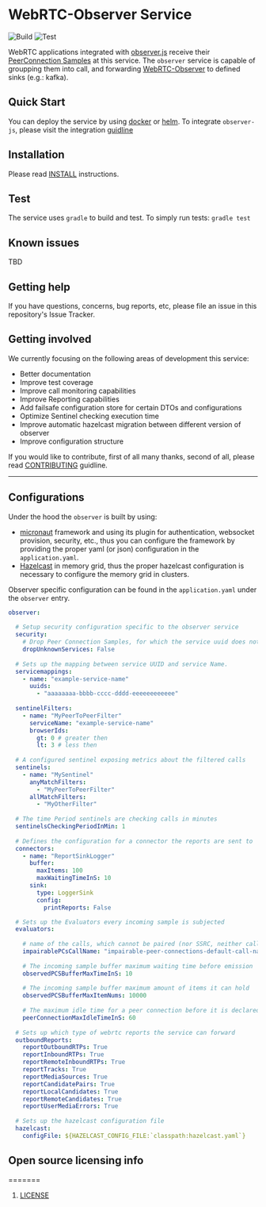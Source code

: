 WebRTC-Observer Service
==
![Build](https://github.com/ObserveRTC/observer/actions/workflows/build.yml/badge.svg)
![Test](https://github.com/ObserveRTC/observer/actions/workflows/test.yml/badge.svg)


WebRTC applications integrated with [observer.js](https://github.com/ObserveRTC/integrations)
receive their [PeerConnection Samples](https://observertc.org/docs/references/peer-connection-sample/)
at this service. The `observer` service is capable of groupping them into call, and
forwarding [WebRTC-Observer](https://github.com/ObserveRTC/webrtc-observer) to
defined sinks (e.g.: kafka).

## Quick Start

You can deploy the service by using [docker](https://github.com/ObserveRTC/docker-webrtc-observer)
or [helm](https://github.com/ObserveRTC/helm).
To integrate `observer-js`, please visit the integration [guidline](https://github.com/ObserveRTC/integrations)


## Installation

Please read [INSTALL](INSTALL.md) instructions.

## Test

The service uses `gradle` to build and test.
To simply run tests: `gradle test`

## Known issues

TBD

## Getting help

If you have questions, concerns, bug reports, etc, please file an issue in this repository's Issue Tracker.

## Getting involved

We currently focusing on the following areas of development this service:
* Better documentation
* Improve test coverage
* Improve call monitoring capabilities
* Improve Reporting capabilities
* Add failsafe configuration store for certain DTOs and configurations
* Optimize Sentinel checking execution time
* Improve automatic hazelcast migration between different version of observer
* Improve configuration structure

If you would like to contribute, first of all many thanks,
second of all, please read [CONTRIBUTING](CONTRIBUTING.md) guidline.

----

## Configurations

Under the hood the `observer` is built by using:
* [micronaut](https://micronaut.io) framework and using its plugin for authentication, websocket provision, security, etc.,  thus you can configure the framework by providing the proper yaml (or json) configuration in the `application.yaml`.
* [Hazelcast](https://hazelcast.org) in memory grid, thus the proper hazelcast configuration is necessary to configure the memory grid in clusters.

Observer specific configuration can be found in the `application.yaml` under the `observer` entry.

```yaml
observer:
  
  # Setup security configuration specific to the observer service
  security:
    # Drop Peer Connection Samples, for which the service uuid does not match any service name
    dropUnknownServices: False
  
  # Sets up the mapping between service UUID and service Name.
  servicemappings:
    - name: "example-service-name"
      uuids:
        - "aaaaaaaa-bbbb-cccc-dddd-eeeeeeeeeeee"
  
  sentinelFilters:
    - name: "MyPeerToPeerFilter"
      serviceName: "example-service-name"
      browserIds:
        gt: 0 # greater then
        lt: 3 # less then
  
  # A configured sentinel exposing metrics about the filtered calls
  sentinels:
    - name: "MySentinel"
      anyMatchFilters:
        - "MyPeerToPeerFilter"
      allMatchFilters:
        - "MyOtherFilter"
  
  # The time Period sentinels are checking calls in minutes
  sentinelsCheckingPeriodInMin: 1
  
  # Defines the configuration for a connector the reports are sent to
  connectors:
    - name: "ReportSinkLogger"
      buffer:
        maxItems: 100
        maxWaitingTimeInS: 10
      sink:
        type: LoggerSink
        config:
          printReports: False

  # Sets up the Evaluators every incoming sample is subjected
  evaluators:
    
    # name of the calls, which cannot be paired (nor SSRC, neither call name was provided to match)
    impairablePCsCallName: "impairable-peer-connections-default-call-name"
    
    # The incoming sample buffer maximum waiting time before emission
    observedPCSBufferMaxTimeInS: 10
    
    # The incoming sample buffer maximum amount of items it can hold
    observedPCSBufferMaxItemNums: 10000
    
    # The maximum idle time for a peer connection before it is declared to be detached.
    peerConnectionMaxIdleTimeInS: 60
  
  # Sets up which type of webrtc reports the service can forward
  outboundReports:
    reportOutboundRTPs: True
    reportInboundRTPs: True
    reportRemoteInboundRTPs: True
    reportTracks: True
    reportMediaSources: True
    reportCandidatePairs: True
    reportLocalCandidates: True
    reportRemoteCandidates: True
    reportUserMediaErrors: True
    
  # Sets up the hazelcast configuration file
  hazelcast:
    configFile: ${HAZELCAST_CONFIG_FILE:`classpath:hazelcast.yaml`}
```


## Open source licensing info
=======

1. [LICENSE](LICENSE)




